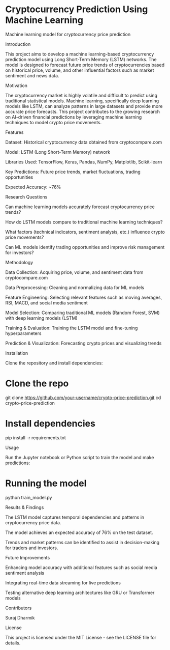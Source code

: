 # Cryptocurrency Prediction Using Machine Learning
Machine learning model for cryptocurrency price prediction

Introduction

This project aims to develop a machine learning-based cryptocurrency prediction model using Long Short-Term Memory (LSTM) networks. The model is designed to forecast future price trends of cryptocurrencies based on historical price, volume, and other influential factors such as market sentiment and news data.

Motivation

The cryptocurrency market is highly volatile and difficult to predict using traditional statistical models. Machine learning, specifically deep learning models like LSTM, can analyze patterns in large datasets and provide more accurate price forecasts. This project contributes to the growing research on AI-driven financial predictions by leveraging machine learning techniques to model crypto price movements.

Features

Dataset: Historical cryptocurrency data obtained from cryptocompare.com

Model: LSTM (Long Short-Term Memory) network

Libraries Used: TensorFlow, Keras, Pandas, NumPy, Matplotlib, Scikit-learn

Key Predictions: Future price trends, market fluctuations, trading opportunities

Expected Accuracy: ~76%

Research Questions

Can machine learning models accurately forecast cryptocurrency price trends?

How do LSTM models compare to traditional machine learning techniques?

What factors (technical indicators, sentiment analysis, etc.) influence crypto price movements?

Can ML models identify trading opportunities and improve risk management for investors?

Methodology

Data Collection: Acquiring price, volume, and sentiment data from cryptocompare.com

Data Preprocessing: Cleaning and normalizing data for ML models

Feature Engineering: Selecting relevant features such as moving averages, RSI, MACD, and social media sentiment

Model Selection: Comparing traditional ML models (Random Forest, SVM) with deep learning models (LSTM)

Training & Evaluation: Training the LSTM model and fine-tuning hyperparameters

Prediction & Visualization: Forecasting crypto prices and visualizing trends

Installation

Clone the repository and install dependencies:

# Clone the repo
git clone https://github.com/your-username/crypto-price-prediction.git
cd crypto-price-prediction

# Install dependencies
pip install -r requirements.txt

Usage

Run the Jupyter notebook or Python script to train the model and make predictions:

# Running the model
python train_model.py

Results & Findings

The LSTM model captures temporal dependencies and patterns in cryptocurrency price data.

The model achieves an expected accuracy of 76% on the test dataset.

Trends and market patterns can be identified to assist in decision-making for traders and investors.

Future Improvements

Enhancing model accuracy with additional features such as social media sentiment analysis

Integrating real-time data streaming for live predictions

Testing alternative deep learning architectures like GRU or Transformer models

Contributors

Suraj Dharmik

License

This project is licensed under the MIT License - see the LICENSE file for details.
